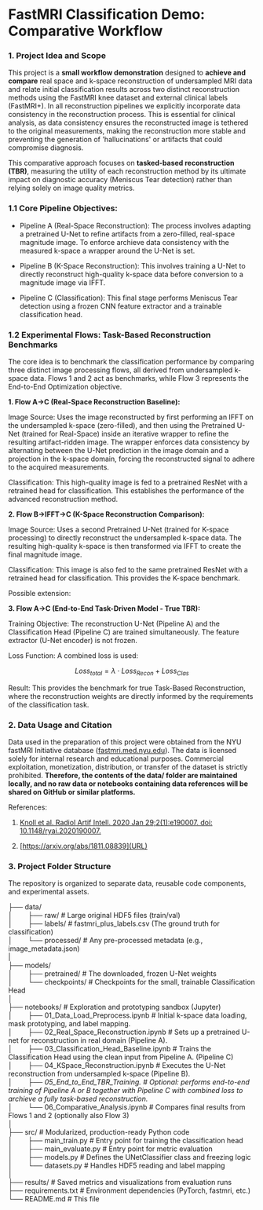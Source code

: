 # FastMRI Classification Demo: Comparative Workflow
### 1. Project Idea and Scope

This project is a **small workflow demonstration** designed to **achieve and compare** real space and k-space reconstruction of undersampled MRI data and relate initial classification results across two distinct reconstruction methods using the FastMRI knee dataset and external clinical labels (FastMRI+). In all reconstruction pipelines we explicitly incorporate data consistency​ in the reconstruction process. This is essential for clinical analysis, as data consistency​ ensures the reconstructed image is tethered to the original measurements, making the reconstruction more stable and preventing the generation of 'hallucinations' or artifacts that could compromise diagnosis.

This comparative approach focuses on **tasked-based reconstruction (TBR)**, measuring the utility of each reconstruction method by its ultimate impact on diagnostic accuracy (Meniscus Tear detection) rather than relying solely on image quality metrics.


### 1.1 Core Pipeline Objectives:

- Pipeline A (Real-Space Reconstruction): The process involves adapting a pretrained U-Net to refine artifacts from a zero-filled, real-space magnitude image. To enforce archieve data consistency​ with the measured k-space a wrapper around the U-Net is set.

- Pipeline B (K-Space Reconstruction): This involves training a U-Net to directly reconstruct high-quality k-space data before conversion to a magnitude image via IFFT.

- Pipeline C (Classification): This final stage performs Meniscus Tear detection using a frozen CNN feature extractor and a trainable classification head.

### 1.2 Experimental Flows: Task-Based Reconstruction Benchmarks

The core idea is to benchmark the classification performance by comparing three distinct image processing flows, all derived from undersampled k-space data. Flows 1 and 2 act as benchmarks, while Flow 3 represents the End-to-End Optimization objective.

**1. Flow A→C (Real-Space Reconstruction Baseline):**

Image Source: Uses the image reconstructed by first performing an IFFT on the undersampled k-space (zero-filled), and then using the Pretrained U-Net (trained for Real-Space) inside an iterative wrapper to refine the resulting artifact-ridden image. The wrapper enforces data consistency​ by alternating between the U-Net prediction in the image domain and a projection in the k-space domain, forcing the reconstructed signal to adhere to the acquired measurements.

Classification: This high-quality image is fed to a pretrained ResNet with a retrained head for classification. This establishes the performance of the advanced reconstruction method.

**2. Flow B→IFFT→C (K-Space Reconstruction Comparison):**

Image Source: Uses a second Pretrained U-Net (trained for K-space processing) to directly reconstruct the undersampled k-space data. The resulting high-quality k-space is then transformed via IFFT to create the final magnitude image.

Classification: This image is also fed to the same pretrained ResNet with a retrained head for classification. This provides the K-space benchmark.

Possible extension:

**3. Flow A→C (End-to-End Task-Driven Model - True TBR):**

Training Objective: The reconstruction U-Net (Pipeline A) and the Classification Head (Pipeline C) are trained simultaneously. The feature extractor (U-Net encoder) is not frozen.

Loss Function: A combined loss is used: 

$$ Loss_{total}​=λ⋅Loss_{Recon}​+Loss_{Clas} $$

Result: This provides the benchmark for true Task-Based Reconstruction, where the reconstruction weights are directly informed by the requirements of the classification task.

### 2. Data Usage and Citation
Data used in the preparation of this project were obtained from the NYU fastMRI Initiative database ([fastmri.med.nyu.edu](URL)). The data is licensed solely for internal research and educational purposes. Commercial exploitation, monetization, distribution, or transfer of the dataset is strictly prohibited. **Therefore, the contents of the data/ folder are maintained locally, and no raw data or notebooks containing data references will be shared on GitHub or similar platforms.**

References:

1. [Knoll et al. Radiol Artif Intell. 2020 Jan 29;2(1):e190007. doi: 10.1148/ryai.2020190007.](URL)

2. [https://arxiv.org/abs/1811.08839](URL)

### 3. Project Folder Structure

The repository is organized to separate data, reusable code components, and experimental assets.
    
├── data/  
│&nbsp;&nbsp;&nbsp;&nbsp;&nbsp;&nbsp;&nbsp;&nbsp;├── raw/                     # Large original HDF5 files (train/val)  
│&nbsp;&nbsp;&nbsp;&nbsp;&nbsp;&nbsp;&nbsp;&nbsp;├── labels/                   # fastmri_plus_labels.csv (The ground  truth for classification)  
│&nbsp;&nbsp;&nbsp;&nbsp;&nbsp;&nbsp;&nbsp;&nbsp;└── processed/                # Any pre-processed metadata (e.g., image_metadata.json)    
|  
├── models/  
│&nbsp;&nbsp;&nbsp;&nbsp;&nbsp;&nbsp;&nbsp;&nbsp;├── pretrained/               # The downloaded, frozen U-Net weights   
│&nbsp;&nbsp;&nbsp;&nbsp;&nbsp;&nbsp;&nbsp;&nbsp;└── checkpoints/              # Checkpoints for the small, trainable Classification Head  
│  
├── notebooks/                    # Exploration and prototyping sandbox (Jupyter)  
│&nbsp;&nbsp;&nbsp;&nbsp;&nbsp;&nbsp;&nbsp;&nbsp;├── 01_Data_Load_Preprocess.ipynb           # Initial k-space data loading, mask prototyping, and label mapping.  
│&nbsp;&nbsp;&nbsp;&nbsp;&nbsp;&nbsp;&nbsp;&nbsp;├── 02_Real_Space_Reconstruction.ipynb      # Sets up a pretrained U-net for reconstruction in real domain (Pipeline A).  
│&nbsp;&nbsp;&nbsp;&nbsp;&nbsp;&nbsp;&nbsp;&nbsp;├── 03_Classification_Head_Baseline.ipynb      # Trains the Classification Head using the clean input from Pipeline A. (Pipeline C)  
│&nbsp;&nbsp;&nbsp;&nbsp;&nbsp;&nbsp;&nbsp;&nbsp;├── 04_KSpace_Reconstruction.ipynb          # Executes the U-Net reconstruction from undersampled k-space (Pipeline B).  
│&nbsp;&nbsp;&nbsp;&nbsp;&nbsp;&nbsp;&nbsp;&nbsp;├── 
*05_End_to_End_TBR_Training.  # Optional: performs end-to-end training of Pipeline A or B together with Pipeline C with combined loss to archieve a fully task-based reconstruction.*  
│&nbsp;&nbsp;&nbsp;&nbsp;&nbsp;&nbsp;&nbsp;&nbsp;└── 
06_Comparative_Analysis.ipynb           # Compares final results from Flows 1 and 2  (optionally also Flow 3)   
│  
├── src/                          # Modularized, production-ready Python code  
│&nbsp;&nbsp;&nbsp;&nbsp;&nbsp;&nbsp;&nbsp;&nbsp;├── main_train.py             # Entry point for training the classification  head  
│&nbsp;&nbsp;&nbsp;&nbsp;&nbsp;&nbsp;&nbsp;&nbsp;├── main_evaluate.py          # Entry point for metric evaluation  
│&nbsp;&nbsp;&nbsp;&nbsp;&nbsp;&nbsp;&nbsp;&nbsp;├── models.py                 # Defines the UNetClassifier class and freezing logic  
│&nbsp;&nbsp;&nbsp;&nbsp;&nbsp;&nbsp;&nbsp;&nbsp;└── datasets.py               # Handles HDF5 reading and label mapping  
│  
├── results/                      # Saved metrics and visualizations from evaluation runs  
├── requirements.txt              # Environment dependencies (PyTorch, fastmri, etc.)  
└── README.md                     # This file  

